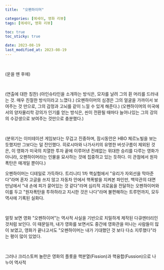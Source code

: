 ```yaml
---
title:  "오펜하이머"

categories: [에세이, 영화 리뷰]
tags: [에세이, 영화 리뷰]

toc: true
toc_sticky: true

date: 2023-08-19
last_modified_at: 2023-08-19
---
```


<br>

(운을 뗀 후에)

<br>

(연출에 대한 칭찬)
(아인슈타인을 소개하는 방식은, 모자를 날려 그의 휜 머리를 드러내는 것. 매우 친절한 방식이라고 느꼈다.)
(오펜하이머의 심경은 그의 얼굴을 가까이서 보여주는 것 만으로, 그의 감정과 고뇌를 같이 느낄 수 있게 해준다.)
(오펜하이머의 미국에서의 양자물리학 강의가 인기를 얻는 방식은, 씬이 전환될 때마다 늘어나있는 그의 강의의 수강생으로 보여주는 것만으로 충분했다.)

<br>

(분위기는 이미테이션 게임보다는 무겁고 진중하며, 잠시동안은 HBO 체르노빌을 보는 듯했지만 그보다는 덜 잔인했다. 히로시마와 나가사키의 유명한 버섯구름이 제외된 것은, 이 영화가 미국의 치열한 투자 끝에 이루어낸 전례없는 위대한 승리를 다루는 영화가 아니라, 오펜하이머라는 인물을 묘사하는 것에 집중하고 있는 듯하다. 이 관점에서 원자폭탄은 매개일 뿐이다.)

오펜하이머는 디테일로 가득하다. 트리니티 1차 핵실험에서 "유리가 자외선을 막아준다"라며 혼자 고글을 쓰지 않고 자동차 안에서 핵폭발을 지켜본 파인만, 백악관의 대면 만남에서 "내 손에 피가 묻어있는 것 같다"라며 심리적 괴로움을 전달하는 오펜하이머와 이를 두고 "원자폭탄을 투하하라고 지시한 것은 나다"라며 불편해하는 트루먼까지, 모두 역사에 기록된 실화다.

<br>

얼핏 보면 영화 "오펜하이머"는 역사적 사실을 기반으로 치밀하게 제작된 다큐멘터리인 것처럼 보인다. 이 때문일까, 내가 영화를 보면서도 중간에 영화관을 떠나는 사람들이 많이 보였고, 영화가 끝나고서도 "오펜하이머는 내가 기대했던 것 보다 다소 지루했다"라는 평이 많이 있었다.

<br>

그러나 크리스토퍼 놀란은 영화의 플롯을 핵분열(Fission)과 핵융합(Fussion)으로 나누어 역사적

<br>